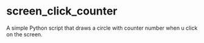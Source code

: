 # screen_click_counter
A simple Python script that draws a circle with counter number when u click on the screen.
